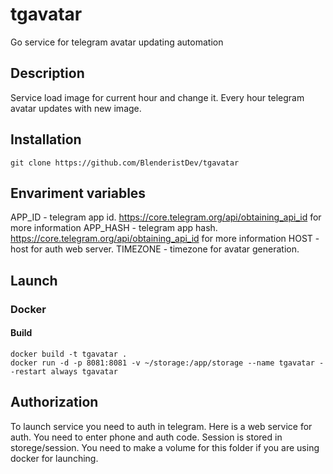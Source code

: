 # tgavatar
Go service for telegram avatar updating automation

## Description
Service load image for current hour and change it. Every hour telegram avatar updates with new image.

## Installation
````
git clone https://github.com/BlenderistDev/tgavatar
````
## Envariment variables
APP_ID - telegram app id. https://core.telegram.org/api/obtaining_api_id for more information
APP_HASH - telegram app hash. https://core.telegram.org/api/obtaining_api_id for more information
HOST - host for auth web server.
TIMEZONE - timezone for avatar generation.

## Launch
### Docker
#### Build
```
docker build -t tgavatar .
docker run -d -p 8081:8081 -v ~/storage:/app/storage --name tgavatar --restart always tgavatar
```

## Authorization
To launch service you need to auth in telegram. Here is a web service for auth. You need to enter phone and auth code.
Session is stored in storege/session. You need to make a volume for this folder if you are using docker for launching.


